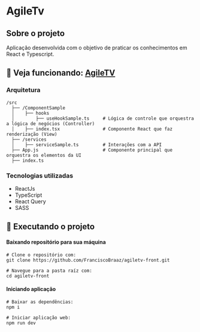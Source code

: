 # AgileTv

## Sobre o projeto
Aplicação desenvolvida com o objetivo de praticar os conhecimentos em React e Typescript.

##  🔽 Veja funcionando: [AgileTV](https://ubistart-form.netlify.app/)

### Arquitetura

```
/src
  ├── /ComponentSample
  │    ├── hooks
  │        ├── useHookSample.ts     # Lógica de controle que orquestra a lógica de negócios (Controller)
  │    ├── index.tsx                # Componente React que faz renderização (View)    
  ├── /services
  │    ├── serviceSample.ts         # Interações com a API
  ├── App.js                        # Componente principal que orquestra os elementos da UI
  ├── index.ts 
```


### Tecnologias utilizadas
- ReactJs
- TypeScript
- React Query
- SASS

## 👷  Executando o projeto

 #### Baixando repositório para sua máquina
    # Clone o repositório com:
    git clone https://github.com/FranciscoBraaz/agiletv-front.git
    
    # Navegue para a pasta raíz com:
    cd agiletv-front
    
   #### Iniciando aplicação
   
    # Baixar as dependências:
    npm i 
    
    # Iniciar aplicação web:
    npm run dev
